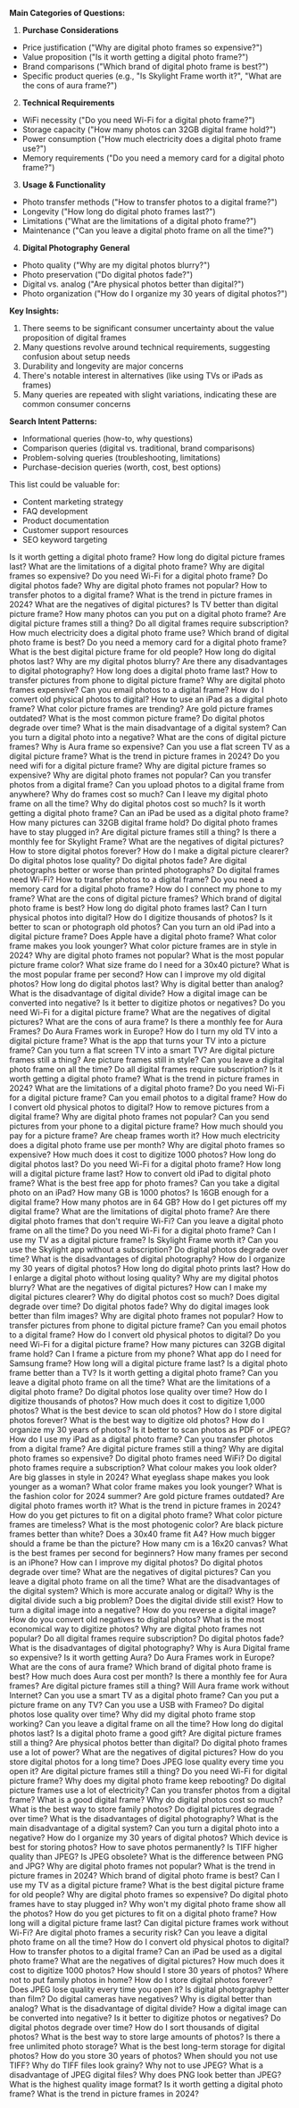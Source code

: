 **Main Categories of Questions:**

1. **Purchase Considerations**
- Price justification ("Why are digital photo frames so expensive?")
- Value proposition ("Is it worth getting a digital photo frame?")
- Brand comparisons ("Which brand of digital photo frame is best?")
- Specific product queries (e.g., "Is Skylight Frame worth it?", "What are the cons of aura frame?")

2. **Technical Requirements**
- WiFi necessity ("Do you need Wi-Fi for a digital photo frame?")
- Storage capacity ("How many photos can 32GB digital frame hold?")
- Power consumption ("How much electricity does a digital photo frame use?")
- Memory requirements ("Do you need a memory card for a digital photo frame?")

3. **Usage & Functionality**
- Photo transfer methods ("How to transfer photos to a digital frame?")
- Longevity ("How long do digital photo frames last?")
- Limitations ("What are the limitations of a digital photo frame?")
- Maintenance ("Can you leave a digital photo frame on all the time?")

4. **Digital Photography General**
- Photo quality ("Why are my digital photos blurry?")
- Photo preservation ("Do digital photos fade?")
- Digital vs. analog ("Are physical photos better than digital?")
- Photo organization ("How do I organize my 30 years of digital photos?")

**Key Insights:**
1. There seems to be significant consumer uncertainty about the value proposition of digital frames
2. Many questions revolve around technical requirements, suggesting confusion about setup needs
3. Durability and longevity are major concerns
4. There's notable interest in alternatives (like using TVs or iPads as frames)
5. Many queries are repeated with slight variations, indicating these are common consumer concerns

**Search Intent Patterns:**
- Informational queries (how-to, why questions)
- Comparison queries (digital vs. traditional, brand comparisons)
- Problem-solving queries (troubleshooting, limitations)
- Purchase-decision queries (worth, cost, best options)

This list could be valuable for:
- Content marketing strategy
- FAQ development
- Product documentation
- Customer support resources
- SEO keyword targeting

Is it worth getting a digital photo frame?
How long do digital picture frames last?
What are the limitations of a digital photo frame?
Why are digital frames so expensive?
Do you need Wi-Fi for a digital photo frame?
Do digital photos fade?
Why are digital photo frames not popular?
How to transfer photos to a digital frame?
What is the trend in picture frames in 2024?
What are the negatives of digital pictures?
Is TV better than digital picture frame?
How many photos can you put on a digital photo frame?
Are digital picture frames still a thing?
Do all digital frames require subscription?
How much electricity does a digital photo frame use?
Which brand of digital photo frame is best?
Do you need a memory card for a digital photo frame?
What is the best digital picture frame for old people?
How long do digital photos last?
Why are my digital photos blurry?
Are there any disadvantages to digital photography?
How long does a digital photo frame last?
How to transfer pictures from phone to digital picture frame?
Why are digital photo frames expensive?
Can you email photos to a digital frame?
How do I convert old physical photos to digital?
How to use an iPad as a digital photo frame?
What color picture frames are trending?
Are gold picture frames outdated?
What is the most common picture frame?
Do digital photos degrade over time?
What is the main disadvantage of a digital system?
Can you turn a digital photo into a negative?
What are the cons of digital picture frames?
Why is Aura frame so expensive?
Can you use a flat screen TV as a digital picture frame?
What is the trend in picture frames in 2024?
Do you need wifi for a digital picture frame?
Why are digital picture frames so expensive?
Why are digital photo frames not popular?
Can you transfer photos from a digital frame?
Can you upload photos to a digital frame from anywhere?
Why do frames cost so much?
Can I leave my digital photo frame on all the time?
Why do digital photos cost so much?
Is it worth getting a digital photo frame?
Can an iPad be used as a digital photo frame?
How many pictures can 32GB digital frame hold?
Do digital photo frames have to stay plugged in?
Are digital picture frames still a thing?
Is there a monthly fee for Skylight Frame?
What are the negatives of digital pictures?
How to store digital photos forever?
How do I make a digital picture clearer?
Do digital photos lose quality?
Do digital photos fade?
Are digital photographs better or worse than printed photographs?
Do digital frames need Wi-Fi?
How to transfer photos to a digital frame?
Do you need a memory card for a digital photo frame?
How do I connect my phone to my frame?
What are the cons of digital picture frames?
Which brand of digital photo frame is best?
How long do digital photo frames last?
Can I turn physical photos into digital?
How do I digitize thousands of photos?
Is it better to scan or photograph old photos?
Can you turn an old iPad into a digital picture frame?
Does Apple have a digital photo frame?
What color frame makes you look younger?
What color picture frames are in style in 2024?
Why are digital photo frames not popular?
What is the most popular picture frame color?
What size frame do I need for a 30x40 picture?
What is the most popular frame per second?
How can I improve my old digital photos?
How long do digital photos last?
Why is digital better than analog?
What is the disadvantage of digital divide?
How a digital image can be converted into negative?
Is it better to digitize photos or negatives?
Do you need Wi-Fi for a digital picture frame?
What are the negatives of digital pictures?
What are the cons of aura frame?
Is there a monthly fee for Aura Frames?
Do Aura Frames work in Europe?
How do I turn my old TV into a digital picture frame?
What is the app that turns your TV into a picture frame?
Can you turn a flat screen TV into a smart TV?
Are digital picture frames still a thing?
Are picture frames still in style?
Can you leave a digital photo frame on all the time?
Do all digital frames require subscription?
Is it worth getting a digital photo frame?
What is the trend in picture frames in 2024?
What are the limitations of a digital photo frame?
Do you need Wi-Fi for a digital picture frame?
Can you email photos to a digital frame?
How do I convert old physical photos to digital?
How to remove pictures from a digital frame?
Why are digital photo frames not popular?
Can you send pictures from your phone to a digital picture frame?
How much should you pay for a picture frame?
Are cheap frames worth it?
How much electricity does a digital photo frame use per month?
Why are digital photo frames so expensive?
How much does it cost to digitize 1000 photos?
How long do digital photos last?
Do you need Wi-Fi for a digital photo frame?
How long will a digital picture frame last?
How to convert old iPad to digital photo frame?
What is the best free app for photo frames?
Can you take a digital photo on an iPad?
How many GB is 1000 photos?
Is 16GB enough for a digital frame?
How many photos are in 64 GB?
How do I get pictures off my digital frame?
What are the limitations of digital photo frame?
Are there digital photo frames that don't require Wi-Fi?
Can you leave a digital photo frame on all the time?
Do you need Wi-Fi for a digital photo frame?
Can I use my TV as a digital picture frame?
Is Skylight Frame worth it?
Can you use the Skylight app without a subscription?
Do digital photos degrade over time?
What is the disadvantages of digital photography?
How do I organize my 30 years of digital photos?
How long do digital photo prints last?
How do I enlarge a digital photo without losing quality?
Why are my digital photos blurry?
What are the negatives of digital pictures?
How can I make my digital pictures clearer?
Why do digital photos cost so much?
Does digital degrade over time?
Do digital photos fade?
Why do digital images look better than film images?
Why are digital photo frames not popular?
How to transfer pictures from phone to digital picture frame?
Can you email photos to a digital frame?
How do I convert old physical photos to digital?
Do you need Wi-Fi for a digital picture frame?
How many pictures can 32GB digital frame hold?
Can I frame a picture from my phone?
What app do I need for Samsung frame?
How long will a digital picture frame last?
Is a digital photo frame better than a TV?
Is it worth getting a digital photo frame?
Can you leave a digital photo frame on all the time?
What are the limitations of a digital photo frame?
Do digital photos lose quality over time?
How do I digitize thousands of photos?
How much does it cost to digitize 1,000 photos?
What is the best device to scan old photos?
How do I store digital photos forever?
What is the best way to digitize old photos?
How do I organize my 30 years of photos?
Is it better to scan photos as PDF or JPEG?
How do I use my iPad as a digital photo frame?
Can you transfer photos from a digital frame?
Are digital picture frames still a thing?
Why are digital photo frames so expensive?
Do digital photo frames need WiFi?
Do digital photo frames require a subscription?
What colour makes you look older?
Are big glasses in style in 2024?
What eyeglass shape makes you look younger as a woman?
What color frame makes you look younger?
What is the fashion color for 2024 summer?
Are gold picture frames outdated?
Are digital photo frames worth it?
What is the trend in picture frames in 2024?
How do you get pictures to fit on a digital photo frame?
What color picture frames are timeless?
What is the most photogenic color?
Are black picture frames better than white?
Does a 30x40 frame fit A4?
How much bigger should a frame be than the picture?
How many cm is a 16x20 canvas?
What is the best frames per second for beginners?
How many frames per second is an iPhone?
How can I improve my digital photos?
Do digital photos degrade over time?
What are the negatives of digital pictures?
Can you leave a digital photo frame on all the time?
What are the disadvantages of the digital system?
Which is more accurate analog or digital?
Why is the digital divide such a big problem?
Does the digital divide still exist?
How to turn a digital image into a negative?
How do you reverse a digital image?
How do you convert old negatives to digital photos?
What is the most economical way to digitize photos?
Why are digital photo frames not popular?
Do all digital frames require subscription?
Do digital photos fade?
What is the disadvantages of digital photography?
Why is Aura Digital frame so expensive?
Is it worth getting Aura?
Do Aura Frames work in Europe?
What are the cons of aura frame?
Which brand of digital photo frame is best?
How much does Aura cost per month?
Is there a monthly fee for Aura frames?
Are digital picture frames still a thing?
Will Aura frame work without Internet?
Can you use a smart TV as a digital photo frame?
Can you put a picture frame on any TV?
Can you use a USB with Frameo?
Do digital photos lose quality over time?
Why did my digital photo frame stop working?
Can you leave a digital frame on all the time?
How long do digital photos last?
Is a digital photo frame a good gift?
Are digital picture frames still a thing?
Are physical photos better than digital?
Do digital photo frames use a lot of power?
What are the negatives of digital pictures?
How do you store digital photos for a long time?
Does JPEG lose quality every time you open it?
Are digital picture frames still a thing?
Do you need Wi-Fi for digital picture frame?
Why does my digital photo frame keep rebooting?
Do digital picture frames use a lot of electricity?
Can you transfer photos from a digital frame?
What is a good digital frame?
Why do digital photos cost so much?
What is the best way to store family photos?
Do digital pictures degrade over time?
What is the disadvantages of digital photography?
What is the main disadvantage of a digital system?
Can you turn a digital photo into a negative?
How do I organize my 30 years of digital photos?
Which device is best for storing photos?
How to save photos permanently?
Is TIFF higher quality than JPEG?
Is JPEG obsolete?
What is the difference between PNG and JPG?
Why are digital photo frames not popular?
What is the trend in picture frames in 2024?
Which brand of digital photo frame is best?
Can I use my TV as a digital picture frame?
What is the best digital picture frame for old people?
Why are digital photo frames so expensive?
Do digital photo frames have to stay plugged in?
Why won't my digital photo frame show all the photos?
How do you get pictures to fit on a digital photo frame?
How long will a digital picture frame last?
Can digital picture frames work without Wi-Fi?
Are digital photo frames a security risk?
Can you leave a digital photo frame on all the time?
How do I convert old physical photos to digital?
How to transfer photos to a digital frame?
Can an iPad be used as a digital photo frame?
What are the negatives of digital pictures?
How much does it cost to digitize 1000 photos?
How should I store 30 years of photos?
Where not to put family photos in home?
How do I store digital photos forever?
Does JPEG lose quality every time you open it?
Is digital photography better than film?
Do digital cameras have negatives?
Why is digital better than analog?
What is the disadvantage of digital divide?
How a digital image can be converted into negative?
Is it better to digitize photos or negatives?
Do digital photos degrade over time?
How do I sort thousands of digital photos?
What is the best way to store large amounts of photos?
Is there a free unlimited photo storage?
What is the best long-term storage for digital photos?
How do you store 30 years of photos?
When should you not use TIFF?
Why do TIFF files look grainy?
Why not to use JPEG?
What is a disadvantage of JPEG digital files?
Why does PNG look better than JPEG?
What is the highest quality image format?
Is it worth getting a digital photo frame?
What is the trend in picture frames in 2024?
